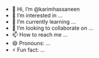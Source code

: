 - 👋 Hi, I’m @karimhassaneen
- 👀 I’m interested in ...
- 🌱 I’m currently learning ...
- 💞️ I’m looking to collaborate on ...
- 📫 How to reach me ...
- 😄 Pronouns: ...
- ⚡ Fun fact: ...

<!---
karimhassaneen/karimhassaneen is a ✨ special ✨ repository because its `README.md` (this file) appears on your GitHub profile.
You can click the Preview link to take a look at your changes.
--->
